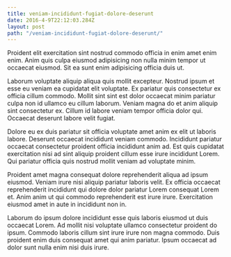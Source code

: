 ```yaml
---
title: veniam-incididunt-fugiat-dolore-deserunt
date: 2016-4-9T22:12:03.284Z
layout: post
path: "/veniam-incididunt-fugiat-dolore-deserunt/"
---
```


Proident elit exercitation sint nostrud commodo officia in enim amet enim enim. Anim quis culpa eiusmod adipisicing non nulla minim tempor ut occaecat eiusmod. Sit ea sunt enim adipisicing officia duis ut.

Laborum voluptate aliquip aliqua quis mollit excepteur. Nostrud ipsum et esse eu veniam ea cupidatat elit voluptate. Ex pariatur quis consectetur ex officia cillum commodo. Mollit sint sint est dolor occaecat minim pariatur culpa non id ullamco eu cillum laborum. Veniam magna do et anim aliquip sint consectetur ex. Cillum id labore veniam tempor officia dolor qui. Occaecat deserunt labore velit fugiat.

Dolore eu ex duis pariatur sit officia voluptate amet anim ex elit ut laboris labore. Deserunt occaecat incididunt veniam commodo. Incididunt pariatur occaecat consectetur proident officia incididunt anim ad. Est quis cupidatat exercitation nisi ad sint aliquip proident cillum esse irure incididunt Lorem. Qui pariatur officia quis nostrud mollit veniam ad voluptate minim.

Proident amet magna consequat dolore reprehenderit aliqua ad ipsum eiusmod. Veniam irure nisi aliquip pariatur laboris velit. Ex officia occaecat reprehenderit incididunt qui dolore dolor pariatur Lorem consequat Lorem et. Anim anim ut qui commodo reprehenderit est irure irure. Exercitation eiusmod amet in aute in incididunt non in.

Laborum do ipsum dolore incididunt esse quis laboris eiusmod ut duis occaecat Lorem. Ad mollit nisi voluptate ullamco consectetur proident do ipsum. Commodo laboris cillum sint irure irure non magna commodo. Duis proident enim duis consequat amet qui anim pariatur. Ipsum occaecat ad dolor sunt nulla enim nisi duis irure.